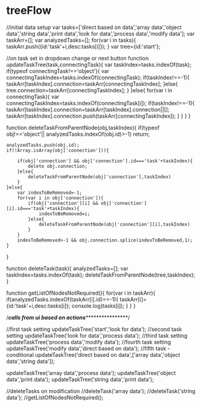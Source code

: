 # treeFlow

//initial data setup
var tasks=['direct based on data','array data','object data','string data','print data','look for data','process data','modify data'];
var taskArr=[];
var analyzedTasks=[];
for(var i in tasks){
    taskArr.push({id:'task'+i,desc:tasks[i]});
}
var tree={id:'start'};


//on task set in dropdown change or next button
function updateTaskTree(task,connectingTask){
    var taskIndex=tasks.indexOf(task);
    if(typeof connectingTask!=='object'){
        var connectingTaskIndex=tasks.indexOf(connectingTask);
        if(taskIndex!==-1){
            taskArr[taskIndex].connection=taskArr[connectingTaskIndex];
        }else{
            tree.connection=taskArr[connectingTaskIndex];
        }
    }else{
        for(var i in connectingTask){
            var connectingTaskIndex=tasks.indexOf(connectingTask[i]);
            if(taskIndex!==-1){
                taskArr[taskIndex].connection=taskArr[taskIndex].connection||[];
                taskArr[taskIndex].connection.push(taskArr[connectingTaskIndex]);
            }
        }
    }
}


function deleteTaskFromParentNode(obj,taskIndex){
    if(typeof obj!=='object'|| analyzedTasks.indexOf(obj.id)>-1)
        return;
    
    analyzedTasks.push(obj.id);
    if(!Array.isArray(obj['connection'])){

        if(obj['connection'] && obj['connection'].id==='task'+taskIndex){
            delete obj.connection;
        }else{
            deleteTaskFromParentNode(obj['connection'],taskIndex)
        } 
    }else{
        var indexToBeRemoved=-1;
        for(var i in obj['connection']){
            if(obj['connection'][i] && obj['connection'][i].id==='task'+taskIndex){
                indexToBeRemoved=i;
            }else{
                deleteTaskFromParentNode(obj['connection'][i],taskIndex)
            }
        }
        indexToBeRemoved>-1 && obj.connection.splice(indexToBeRemoved,1);
    }
    
}


function deleteTask(task){
    analyzedTasks=[];
    var taskIndex=tasks.indexOf(task);
    deleteTaskFromParentNode(tree,taskIndex);
}

function getListOfNodesNotRequired(){
   for(var i in taskArr){
      if(analyzedTasks.indexOf(taskArr[i].id)==-1){
          taskArr[i]={id:'task'+i,desc:tasks[i]};
          console.log(tasks[i]);
      }
   }
}

/*********************calls from ui based on actions*************************************/

//first task setting
updateTaskTree('start','look for data');
//second task setting
updateTaskTree('look for data','process data');
//third task setting
updateTaskTree('process data','modify data');
//fourth task setting
updateTaskTree('modify data','direct based on data');
//fifth task - conditional
updateTaskTree('direct based on data',['array data','object data','string data']);

updateTaskTree('array data','process data');
updateTaskTree('object data','print data');
updateTaskTree('string data','print data');

//deleteTasks on modification
//deleteTask('array data');
//deleteTask('string data');
//getListOfNodesNotRequired();
